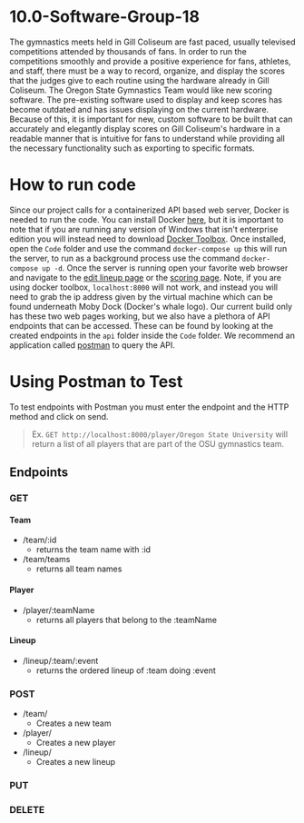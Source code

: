 # 10.0-Software-Group-18

The gymnastics meets held in Gill Coliseum are fast paced, usually televised competitions attended by thousands of fans. In order to run the competitions smoothly and provide a positive experience for fans, athletes, and staff, there must be a way to record, organize, and display the scores that the judges give to each routine using the hardware already in Gill Coliseum. The Oregon State Gymnastics Team would like new scoring software. The pre-existing software used to display and keep scores has become outdated and has issues displaying on the current hardware. Because of this, it is important for new, custom software to be built that can accurately and elegantly display scores on Gill Coliseum's hardware in a readable manner that is intuitive for fans to understand while providing all the necessary functionality such as exporting to specific formats.

# How to run code

Since our project calls for a containerized API based web server, Docker is needed to run the code. You can install Docker [here](https://www.docker.com/products/docker-desktop), but it is important to note that if you are running any version of Windows that isn't enterprise edition you will instead need to download [Docker Toolbox](https://docs.docker.com/toolbox/toolbox_install_windows/). Once installed, open the `Code` folder and use the command `docker-compose up` this will run the server, to run as a background process use the command `docker-compose up -d`. Once the server is running open your favorite web browser and navigate to the [edit lineup page](http://localhost:8000/lineup.html) or the [scoring page](http://localhost:8000/scoring.html). Note, if you are using docker toolbox, `localhost:8000` will not work, and instead you will need to grab the ip address given by the virtual machine which can be found underneath Moby Dock (Docker's whale logo). Our current build only has these two web pages working, but we also have a plethora of API endpoints that can be accessed. These can be found by looking at the created endpoints in the  `api` folder inside the `Code` folder. We recommend an application called [postman](https://www.getpostman.com/) to query the API.

# Using Postman to Test

To test endpoints with Postman you must enter the endpoint and the HTTP method and click on send.
> Ex. `GET http://localhost:8000/player/Oregon State University` will return a list of all players that are part of
> the OSU gymnastics team.

## Endpoints
### GET
#### Team
  * /team/:id
    * returns the team name with :id
  * /team/teams
    * returns all team names
#### Player
  * /player/:teamName
    * returns all players that belong to the :teamName
#### Lineup
  * /lineup/:team/:event
    * returns the ordered lineup of :team doing :event
### POST
  * /team/
    * Creates a new team
  * /player/
    * Creates a new player
  * /lineup/
    * Creates a new lineup
### PUT 
### DELETE
